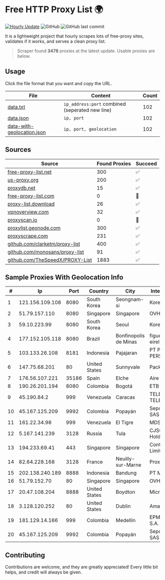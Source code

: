 
# Free HTTP Proxy List 🌍

[![Hourly Update](https://github.com/mertguvencli/http-proxy-list/actions/workflows/main.yml/badge.svg?branch=main)](https://github.com/mertguvencli/http-proxy-list/actions/workflows/main.yml)
![GitHub](https://img.shields.io/github/license/mertguvencli/http-proxy-list)
![GitHub last commit](https://img.shields.io/github/last-commit/mertguvencli/http-proxy-list)

It is a lightweight project that hourly scrapes lots of free-proxy sites, validates if it works, and serves a clean proxy list.


> Scraper found **3478** proxies at the latest update. Usable proxies are below.

## Usage

Click the file format that you want and copy the URL.


|File|Content|Count|
|----|-------|-----|
|[data.txt](https://raw.githubusercontent.com/mertguvencli/http-proxy-list/main/proxy-list/data.txt)|`ip_address:port` combined (seperated new line)|102|
|[data.json](https://raw.githubusercontent.com/mertguvencli/http-proxy-list/main/proxy-list/data.json)|`ip, port`|102|
|[data-with-geolocation.json](https://raw.githubusercontent.com/mertguvencli/http-proxy-list/main/proxy-list/data-with-geolocation.json)|`ip, port, geolocation`|102|

## Sources

|Source|Found Proxies|Succeed|
|------|-------------|-------|
|[free-proxy-list.net](https://free-proxy-list.net)|300|✅|
|[us-proxy.org](https://www.us-proxy.org)|200|✅|
|[proxydb.net](http://proxydb.net)|15|✅|
|[free-proxy-list.com](https://free-proxy-list.com/?page=&port=&type%5B%5D=http&type%5B%5D=https&up_time=0&search=Search)|0|🚫|
|[proxy-list.download](https://www.proxy-list.download/HTTP)|26|✅|
|[vpnoverview.com](https://vpnoverview.com/privacy/anonymous-browsing/free-proxy-servers)|32|✅|
|[proxyscan.io](https://www.proxyscan.io)|0|🚫|
|[proxylist.geonode.com](https://proxylist.geonode.com/api/proxy-list?limit=300&page=1&sort_by=lastChecked&sort_type=desc&protocols=http,https)|300|✅|
|[proxyscrape.com](https://api.proxyscrape.com/v2/?request=displayproxies&protocol=http&timeout=10000&country=all&ssl=all&anonymity=all)|231|✅|
|[github.com/clarketm/proxy-list](https://raw.githubusercontent.com/clarketm/proxy-list/master/proxy-list-raw.txt)|400|✅|
|[github.com/monosans/proxy-list](https://raw.githubusercontent.com/monosans/proxy-list/main/proxies/http.txt)|91|✅|
|[github.com/TheSpeedX/PROXY-List](https://raw.githubusercontent.com/TheSpeedX/PROXY-List/master/http.txt)|1883|✅|


## Sample Proxies With Geolocation Info

|#|Ip|Port|Country|City|Internet Service Provider|
|-|--|----|-------|----|-------------------------|
|1|121.156.109.108|8080|South Korea|Seongnam-si|Korea Telecom|
|2|51.79.157.110|8080|Singapore|Singapore|OVH SAS|
|3|59.10.223.99|8080|South Korea|Seoul|Korea Telecom|
|4|177.152.105.118|8080|Brazil|Bonfinopolis de Minas|figueiredo provedores eireli|
|5|103.133.26.108|8181|Indonesia|Pajajaran|PT PHATRIA INTI PERSADA|
|6|147.75.68.201|80|United States|Sunnyvale|Packet Host, Inc.|
|7|176.56.107.221|35186|Spain|Elche|Aire Networks|
|8|190.26.201.194|8080|Colombia|Bogotá|ETB - Colombia|
|9|45.190.84.2|999|Venezuela|Caracas|TELECOM.CORPORATIVAS TELECORP, C.A|
|10|45.167.125.209|9992|Colombia|Popayán|Sepcom Comunicaciones SAS|
|11|161.22.34.98|999|Venezuela|El Tigre|MDS TELECOM C.A.|
|12|5.167.141.239|3128|Russia|Tula|CJSC "ER-Telecom Holding" Tula branch|
|13|194.233.69.41|443|Singapore|Singapore|Contabo Asia Private Limited|
|14|82.64.228.168|3128|France|Neuilly-sur-Marne|Proxad / Free SAS|
|15|202.138.240.189|8888|Indonesia|Bandung|PT Melvar Lintasnusa|
|16|51.79.152.70|80|Singapore|Singapore|OVH SAS|
|17|20.47.108.204|8888|United States|Boydton|Microsoft Corporation|
|18|3.128.120.252|80|United States|Dublin|Amazon.com, Inc.|
|19|181.129.14.166|999|Colombia|Medellín|EPM Telecomunicaciones S.A. E.S.P.|
|20|45.167.125.209|9992|Colombia|Popayán|Sepcom Comunicaciones SAS|



## Contributing

Contributions are welcome, and they are greatly appreciated! Every
little bit helps, and credit will always be given.


